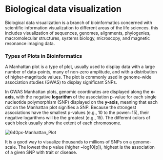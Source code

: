 # Biological data visualization

Biological data visualization is a branch of bioinformatics concerned with scientific information visualization to different areas of the life sciences. this includes visualization of sequences, genomes, alignments, phylogenies, macromolecular structures, systems biology, microscopy, and magnetic resonance imaging data.

### Types of Plots in Bioinformatics
A Manhattan plot is a type of plot, usually used to display data with a large number of data-points, many of non-zero amplitude, and with a distribution of higher-magnitude values. The plot is commonly used in genome-wide association studies (GWAS) to display significant SNPs.

In GWAS Manhattan plots, genomic coordinates are displayed along the **x-axis**, with the negative **logarithm** of the association p-value for each single nucleotide polymorphism (SNP) displayed on the **y-axis**, meaning that each dot on the Manhattan plot signifies a SNP. Because the strongest associations have the smallest p-values (e.g., 10 to the power−15), their negative logarithms will be the greatest (e.g., 15). The different colors of each block usually show the extent of each chromosome. 

![640px-Manhattan_Plot](https://user-images.githubusercontent.com/97247515/163194650-eaacabb0-425d-4788-993f-aa4652b46348.png)

It is a good way to visualize thousands to millions of SNPs on a genome-scale. The lowest the p value (higher −log10[p]), highest is the association of a given SNP with trait or disease.
